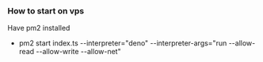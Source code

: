 ### How to start on vps

Have pm2 installed

- pm2 start index.ts --interpreter="deno" --interpreter-args="run --allow-read
  --allow-write --allow-net"
